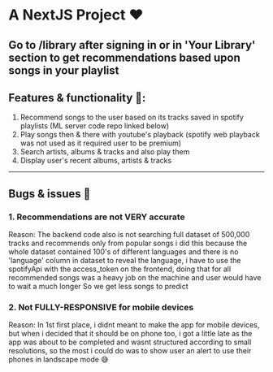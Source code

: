 # A NextJS Project ❤️
Go to /library after signing in or in 'Your Library' section to get recommendations based upon songs in your playlist
----------
## Features & functionality 💯:
   1. Recommend songs to the user based on its tracks saved in spotify playlists (ML server code repo linked below)
   2. Play songs then & there with youtube's playback (spotify web playback was not used as it required user to be premium)
   3. Search artists, albums & tracks and also play them
   4. Display user's recent albums, artists & tracks
----------
## Bugs & issues 🐞

### 1. Recommendations are not VERY accurate
Reason:
  The backend code also is not searching full dataset of 500,000 tracks and recommends only from popular songs
  i did this because the whole dataset contained 100's of different languages and there is no 'language' column in dataset
  to reveal the language, i have to use the spotifyApi with the access_token on the frontend, doing that for all recommended songs
  was a heavy job on the machine and user would have to wait a much longer
  So we get less songs to predict

### 2. Not FULLY-RESPONSIVE for mobile devices
Reason:
  In 1st first place, i didnt meant to make the app for mobile devices, but when i decided that it should be on phone too, i got a little late
  as the app was about to be completed and wasnt structured according to small resolutions, so the most i could do was to show user an alert
  to use their phones in landscape mode 😅
